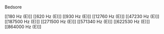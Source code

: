

Bedsore

[[180 Hz (E)]]
[[620 Hz (E)]]
[[930 Hz (E)]]
[[12760 Hz (E)]]
[[47230 Hz (E)]]
[[187500 Hz (E)]]
[[271500 Hz (E)]]
[[571340 Hz (E)]]
[[622530 Hz (E)]]
[[864000 Hz (E)]]